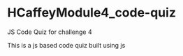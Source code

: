 # HCaffeyModule4_code-quiz
JS Code Quiz for challenge 4

This is a js based code quiz built using js
